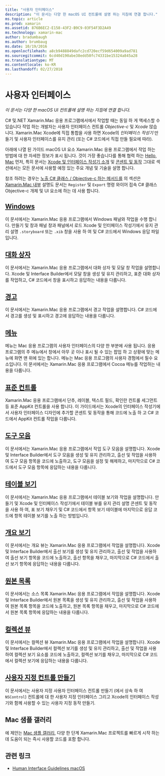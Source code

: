 ```yaml
---
title: "사용자 인터페이스"
description: "이 문서는 다양 한 macOS UI 컨트롤에 설명 하는 지침에 연결 합니다."
ms.topic: article
ms.prod: xamarin
ms.assetid: 876B6EC2-E158-43F2-B9C9-03F54F3D2A49
ms.technology: xamarin-mac
author: bradumbaugh
ms.author: brumbaug
ms.date: 10/19/2016
ms.openlocfilehash: a8cb9488849dafc2cd720ecf59d654009a9ad781
ms.sourcegitcommit: 6cd40d190abe38edd50fc74331be15324a845a28
ms.translationtype: MT
ms.contentlocale: ko-KR
ms.lasthandoff: 02/27/2018
---
```

# <a name="user-interface"></a>사용자 인터페이스

_이 문서는 다양 한 macOS UI 컨트롤에 설명 하는 지침에 연결 합니다._

C# 및.NET Xamarin.Mac 응용 프로그램에서에서 작업할 때는 동일 하 게 액세스할 수 있습니다 작업 하는 개발자는 사용자 인터페이스 컨트롤 *Objective-c* 및 *Xcode* 않습니다. Xamarin.Mac Xcode에 직접 통합을 사용 하면 Xcode의 _인터페이스 작성기_ 만들기 및 사용자 인터페이스를 유지 관리 (또는 C# 코드에서 직접 만들 필요에 따라). 

아래에 나열 된 가이드 macOS UI 요소 Xamarin.Mac 응용 프로그램에서 작업 하는 방법에 대 한 자세한 정보가 표시 됩니다. 것이 가장 좋습니다를 통해 협력 하는 [Hello, Mac](~/mac/get-started/hello-mac.md) 먼저, 특히 문서는 [Xcode 및 인터페이스 작성기 소개](~/mac/get-started/hello-mac.md#Introduction_to_Xcode_and_Interface_Builder) 및 [콘센트 및 동작](~/mac/get-started/hello-mac.md#Outlets_and_Actions) 그대로 섹션에서는 모든 문서에 사용할 예정 있는 주요 개념 및 기술을 설명 합니다.

참조 하려는 경우는 [노출 C# 클래스 / Objective-c 하는 메서드를](~/mac/internals/how-it-works.md) 의 섹션은 [Xamarin.Mac 내부](~/mac/internals/how-it-works.md) 설명도 문서는 `Register` 및 `Export` 명령 와이어 접속 C# 클래스 Objective-c 개체 및 UI 요소에 하는 데 사용 합니다.

## <a name="windowsmacuser-interfacewindowmd"></a>[Windows](~/mac/user-interface/window.md)

이 문서에서는 Xamarin.Mac 응용 프로그램에서 Windows 패널와 작업을 수행 합니다. 만들기 및 창과 패널 창과 패널에서 로드 Xcode 및 인터페이스 작성기에서 유지 관리 설명 `.storyboard` 또는 `.xib` 창을 사용 하 여 및 C# 코드에서 Windows 응답 파일입니다.

## <a name="dialogsmacuser-interfacedialogmd"></a>[대화 상자](~/mac/user-interface/dialog.md)

이 문서에서는 Xamarin.Mac 응용 프로그램에서 대화 상자 및 모달 창 작업을 설명합니다. Xcode 및 Interface Builder에서 모달 창을 생성 및 유지 관리하고, 표준 대화 상자를 작업하고, C# 코드에서 창을 표시하고 응답하는 내용을 다룹니다.

## <a name="alertsmacuser-interfacealertmd"></a>[경고](~/mac/user-interface/alert.md)

이 문서에서는 Xamarin.Mac 응용 프로그램에서 경고 작업을 설명합니다. C# 코드에서 경고를 생성 및 표시하고 경고에 응답하는 내용을 다룹니다.

## <a name="menusmacuser-interfacemenumd"></a>[메뉴](~/mac/user-interface/menu.md)

메뉴는 Mac 응용 프로그램의 사용자 인터페이스의 다양 한 부분에 사용 됩니다. 응용 프로그램의 주 메뉴에서 창에서 아무 곳 이나 표시 될 수 있는 팝업 하 고 상황에 맞는 메뉴에 화면 맨 위에 있는 합니다. 메뉴는 Mac 응용 프로그램의 사용자 경험에서 필수 요소입니다. 이 문서에서는 Xamarin.Mac 응용 프로그램에서 Cocoa 메뉴를 작업하는 내용을 다룹니다.

## <a name="standard-controlsmacuser-interfacestandard-controlsmd"></a>[표준 컨트롤](~/mac/user-interface/standard-controls.md)

Xamarin.Mac 응용 프로그램에서 단추, 레이블, 텍스트 필드, 확인란 컨트롤 세그먼트 등 표준 AppKit 컨트롤을 사용 합니다. 이 가이드에서는 Xcode의 인터페이스 작성기에서 사용자 인터페이스 디자인에 추가할 콘센트 및 동작을 통해 코드에 노출 하 고 C# 코드에서 AppKit 컨트롤 작업을 다룹니다.

 
## <a name="toolbarsmacuser-interfacetoolbarmd"></a>[도구 모음](~/mac/user-interface/toolbar.md)

이 문서에서는 Xamarin.Mac 응용 프로그램에서 작업 도구 모음을 설명합니다. Xcode 및 Interface Builder에서 도구 모음을 생성 및 유지 관리하고, 출선 및 작업을 사용하여 도구 모음 항목을 코드에 노출하고, 도구 모음을 설정 및 해제하고, 마지막으로 C# 코드에서 도구 모음 항목에 응답하는 내용을 다룹니다.

## <a name="table-viewsmacuser-interfacetable-viewmd"></a>[테이블 보기](~/mac/user-interface/table-view.md)

이 문서에서는 Xamarin.Mac 응용 프로그램에서 테이블 보기와 작업을 설명합니다. 만들기 및 Xcode 및 인터페이스 작성기에서 테이블 뷰를 유지 관리 설명 콘센트 및 동작을 사용 하 여, 표 보기 채우기 및 C# 코드에서 항목 보기 테이블에 마지막으로 응답 코드에 항목 테이블 보기를 노출 하는 방법입니다.

## <a name="outline-viewsmacuser-interfaceoutline-viewmd"></a>[개요 보기](~/mac/user-interface/outline-view.md)

이 문서에서는 개요 뷰는 Xamarin.Mac 응용 프로그램에서 작업을 설명합니다. Xcode 및 Interface Builder에서 출선 보기를 생성 및 유지 관리하고, 출선 및 작업을 사용하여 출선 보기 항목을 코드에 노출하고, 출선 항목을 채우고, 마지막으로 C# 코드에서 출선 보기 항목에 응답하는 내용을 다룹니다.

## <a name="source-listsmacuser-interfacesource-listmd"></a>[원본 목록](~/mac/user-interface/source-list.md)

이 문서에서는 소스 목록 Xamarin.Mac 응용 프로그램에서 작업을 설명합니다. Xcode 및 Interface Builder에서 원본 목록을 생성 및 유지 관리하고, 출선 및 작업을 사용하여 원본 목록 항목을 코드에 노출하고, 원본 목록 항목을 채우고, 마지막으로 C# 코드에서 원본 목록 항목에 응답하는 내용을 다룹니다.

## <a name="collection-viewsmacuser-interfacecollection-viewmd"></a>[컬렉션 뷰](~/mac/user-interface/collection-view.md)

이 문서에서는 컬렉션 뷰 Xamarin.Mac 응용 프로그램에서 작업을 설명합니다. Xcode 및 Interface Builder에서 컬렉션 보기를 생성 및 유지 관리하고, 출선 및 작업을 사용하여 컬렉션 보기 요소를 코드에 노출하고, 컬렉션 보기를 채우고, 마지막으로 C# 코드에서 컬렉션 보기에 응답하는 내용을 다룹니다.

## <a name="creating-custom-user-controlsmacuser-interfacecustom-controlsmd"></a>[사용자 지정 컨트롤 만들기](~/mac/user-interface/custom-controls.md)

이 문서에서는 사용자 지정 사용자 인터페이스 컨트롤 만들기 (에서 상속 하 여 `NSControl`) 컨트롤에 대 한 사용자 지정 인터페이스 그리고 Xcode의 인터페이스 작성기와 함께 사용할 수 있는 사용자 지정 동작 만들기.

## <a name="mac-samples-gallery"></a>Mac 샘플 갤러리

에 제안는 [Mac 샘플 갤러리](http://developer.xamarin.com/samples/mac/all/), 다양 한 단계 Xamarin.Mac 프로젝트를 빠르게 시작 하는 데 도움이 되는 즉시 사용할 코드를 포함 합니다.

## <a name="related-links"></a>관련 링크

- [Human Interface Guidelines macOS](https://developer.apple.com/library/mac/documentation/UserExperience/Conceptual/OSXHIGuidelines/)
